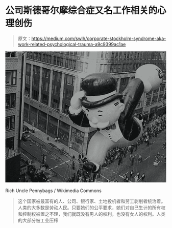 # 公司斯德哥尔摩综合症又名工作相关的心理创伤

> 原文：<https://medium.com/swlh/corporate-stockholm-syndrome-aka-work-related-psychological-trauma-a9c9399ac1ae>

![](img/d68a42f5bbec71d39bb4b914dc31b2ff.png)

Rich Uncle Pennybags / Wikimedia Commons

> 这个国家被最富有的人、公司、银行家、土地投机者和劳工剥削者统治着。人类的大多数是劳动人民。只要她们的公平要求，她们对自己生计的所有权和控制权被置之不理，我们就既没有男人的权利，也没有女人的权利。人类的大部分被工业压榨